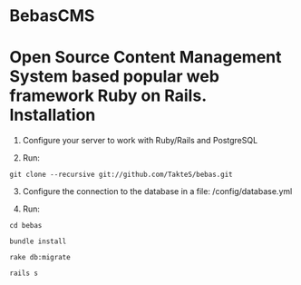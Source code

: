 BebasCMS
=========
Open Source Content Management System based popular web framework Ruby on Rails.
Installation
=========
1) Configure your server to work with Ruby/Rails and PostgreSQL


2) Run:

```  
git clone --recursive git://github.com/TakteS/bebas.git
```
3)  Configure the connection to the database in a file: /config/database.yml

4) Run:

```
cd bebas
```

```
bundle install
```
 
```
rake db:migrate
```

```
rails s
```

